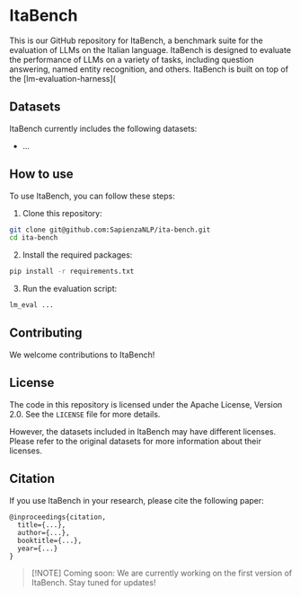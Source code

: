 # ItaBench
This is our GitHub repository for ItaBench, a benchmark suite for the evaluation of LLMs on the Italian language. ItaBench is designed to evaluate the performance of LLMs on a variety of tasks, including question answering, named entity recognition, and others. ItaBench is built on top of the [lm-evaluation-harness](

## Datasets
ItaBench currently includes the following datasets:
- ...

## How to use
To use ItaBench, you can follow these steps:
1. Clone this repository:
```bash
git clone git@github.com:SapienzaNLP/ita-bench.git
cd ita-bench
```
2. Install the required packages:
```bash
pip install -r requirements.txt
```
3. Run the evaluation script:
```bash
lm_eval ...
```

## Contributing
We welcome contributions to ItaBench! 


## License
The code in this repository is licensed under the Apache License, Version 2.0. See the `LICENSE` file for more details.

However, the datasets included in ItaBench may have different licenses. Please refer to the original datasets for more information about their licenses.

## Citation
If you use ItaBench in your research, please cite the following paper:
```
@inproceedings{citation,
  title={...},
  author={...},
  booktitle={...},
  year={...}
}
```
> [!NOTE] Coming soon: We are currently working on the first version of ItaBench. Stay tuned for updates!